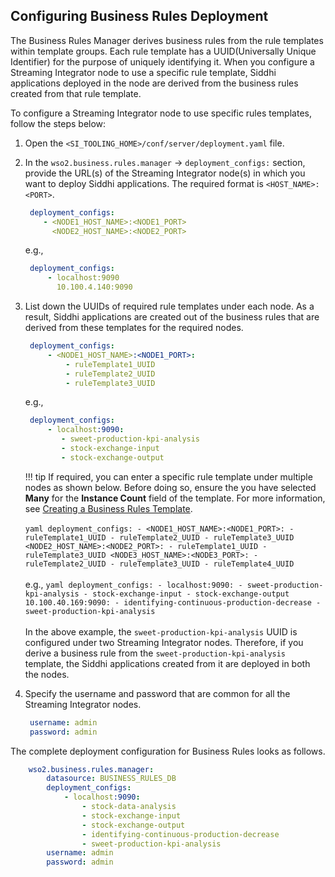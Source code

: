 ## Configuring Business Rules Deployment

The Business Rules Manager derives business rules from the rule templates within template groups. Each rule template has a UUID(Universally Unique Identifier) for the purpose of uniquely identifying it.
When you configure a Streaming Integrator node to use a specific rule template, Siddhi applications deployed in the node are derived from the business rules created from that rule template.

To configure a Streaming Integrator node to use specific rules templates, follow the steps below:

1. Open the `<SI_TOOLING_HOME>/conf/server/deployment.yaml` file.

2. In the `wso2.business.rules.manager` -> `deployment_configs:` section, provide the URL(s) of  the Streaming Integrator node(s) in which you want to deploy Siddhi applications. The required format is `<HOST_NAME>:<PORT>`.
    
    ```yaml
     deployment_configs:
        - <NODE1_HOST_NAME>:<NODE1_PORT>
          <NODE2_HOST_NAME>:<NODE2_PORT>
    ``` 
     
    e.g.,
     ```yaml
      deployment_configs:
          - localhost:9090
            10.100.4.140:9090
     ```
    
3. List down the UUIDs of required rule templates under each node. As a result, Siddhi applications are created out of the business rules that are derived from these templates for the required nodes.

    ```yaml    
     deployment_configs:
         - <NODE1_HOST_NAME>:<NODE1_PORT>:
             - ruleTemplate1_UUID
             - ruleTemplate2_UUID
             - ruleTemplate3_UUID
    ``` 
    e.g., 
    
    ```yaml
     deployment_configs:
         - localhost:9090:
            - sweet-production-kpi-analysis
            - stock-exchange-input
            - stock-exchange-output
    ```
   
    !!! tip
        If required, you can enter a specific rule template under multiple nodes as shown below. Before doing so, ensure the you have selected **Many** for the **Instance Count** field of the template. For more information, see [Creating a Business Rules Template]({{base_path}}/use-cases/streaming-tutorials/creating-business-rules-templates/#creating-a-business-rules-template).<br/><br/>
        ```yaml
          deployment_configs:
              - <NODE1_HOST_NAME>:<NODE1_PORT>:
                  - ruleTemplate1_UUID
                  - ruleTemplate2_UUID
                  - ruleTemplate3_UUID
                <NODE2_HOST_NAME>:<NODE2_PORT>:
                  - ruleTemplate1_UUID
                  - ruleTemplate3_UUID
                <NODE3_HOST_NAME>:<NODE3_PORT>:
                  - ruleTemplate2_UUID
                  - ruleTemplate3_UUID
                  - ruleTemplate4_UUID
        ```
        <br/><br/>
        e.g.,
        ```yaml
          deployment_configs:
              - localhost:9090:
                  - sweet-production-kpi-analysis
                  - stock-exchange-input
                  - stock-exchange-output
                10.100.40.169:9090:
                  - identifying-continuous-production-decrease
                  - sweet-production-kpi-analysis
        ```
        <br/><br/>
        In the above example, the `sweet-production-kpi-analysis` UUID is configured under two Streaming Integrator nodes. Therefore, if you derive a business rule from the `sweet-production-kpi-analysis` template, the Siddhi applications created from it are deployed in both the nodes.
       
4. Specify the username and password that are common for all the Streaming Integrator nodes.

    ```yaml
     username: admin
     password: admin
    ```

The complete deployment configuration for Business Rules looks as follows.

```yaml
    wso2.business.rules.manager:
        datasource: BUSINESS_RULES_DB
        deployment_configs:
            - localhost:9090:
                - stock-data-analysis
                - stock-exchange-input
                - stock-exchange-output
                - identifying-continuous-production-decrease
                - sweet-production-kpi-analysis
        username: admin
        password: admin
```